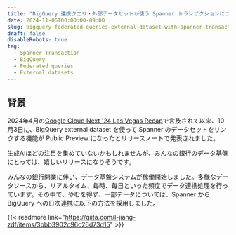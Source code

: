 ```yaml
---
title: "BigQuery 連携クエリ・外部データセットが使う Spanner トランザクションについて"
date: 2024-11-06T00:00:00-09:00
slug: bigquery-federated-queries-external-dataset-with-spanner-transaction
draft: false
disableRobots: true
tag:
  - Spanner Transaction
  - BigQuery
  - Federated queries
  - External datasets
---
```


## 背景

2024年4月の[Google Cloud Next '24 Las Vegas Recap](https://cloudonair.withgoogle.com/events/gc-updates?talk=optional1-2024)で言及されて以来、10月3日に、BigQuery external dataset を使って Spanner のデータセットをリンクする機能が Public Preview になったとリリースノートで発表されました。

生成AIほどの注目を集めていないかもしれませんが、みんなの銀行のデータ基盤にとっては、嬉しいリリースになりそうです。

みんなの銀行開業に伴い、データ基盤システムが稼働開始しました。多様なデータソースから、リアルタイム、毎時、毎日といった頻度でデータ連携処理を行っています。その中で、やむを得ず、一部データについては、Spanner から BigQuery への日次連携に以下の方法を採用しました。

{{< readmore link="https://qiita.com/l-jiang-zdf/items/3bbb3902c96c26d73d15" >}}
